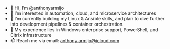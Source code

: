 - 👋 Hi, I’m @anthonyarmijo
- 👀 I’m interested in automation, cloud, and microservice architectures
- 🌱 I’m currently building my Linux & Ansible skills, and plan to dive further into development pipelines & 
container orchestration.
- 🧠 My experience lies in Windows enterprise support, PowerShell, and Citrix infrastructure
- 📫 Reach me via email: anthony.armijo@icloud.com

<!---
anthonyarmijo/anthonyarmijo is a ✨ special ✨ repository because its `README.md` (this file) appears on your GitHub profile.
You can click the Preview link to take a look at your changes.
--->
